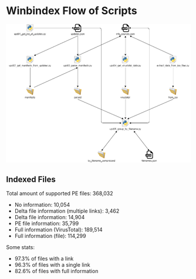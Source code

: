 # Winbindex Flow of Scripts

![winbindex-scripts-flow.png](winbindex-scripts-flow.png)

## Indexed Files

<!--FileStats-->
Total amount of supported PE files: 368,032

* No information: 10,054
* Delta file information (multiple links): 3,462
* Delta file information: 14,904
* PE file information: 35,799
* Full information (VirusTotal): 189,514
* Full information (file): 114,299

Some stats:

* 97.3% of files with a link
* 96.3% of files with a single link
* 82.6% of files with full information
<!--/FileStats-->
